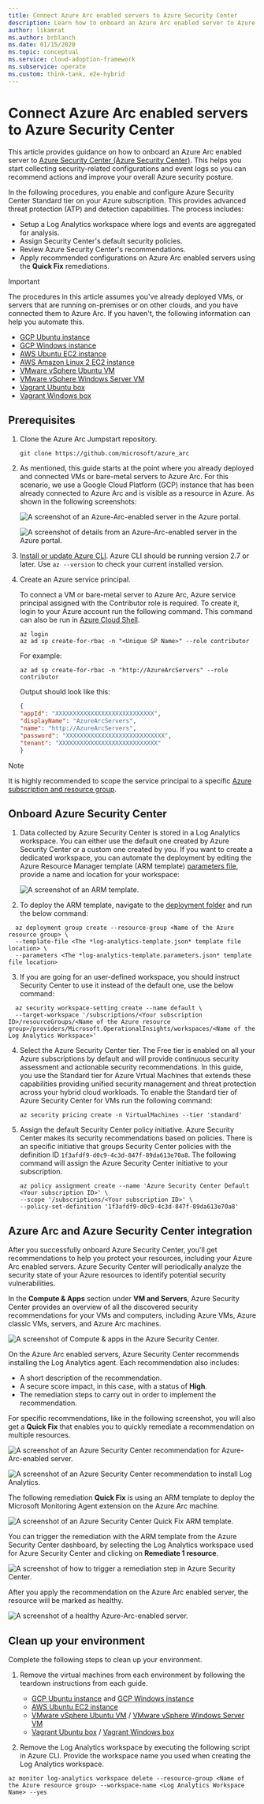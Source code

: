```yaml
---
title: Connect Azure Arc enabled servers to Azure Security Center
description: Learn how to onboard an Azure Arc enabled server to Azure Security Center.
author: likamrat
ms.author: brblanch
ms.date: 01/15/2020
ms.topic: conceptual
ms.service: cloud-adoption-framework
ms.subservice: operate
ms.custom: think-tank, e2e-hybrid
---
```


# Connect Azure Arc enabled servers to Azure Security Center

This article provides guidance on how to onboard an Azure Arc enabled server to [Azure Security Center (Azure Security Center)](/azure/security-center/). This helps you start collecting security-related configurations and event logs so you can recommend actions and improve your overall Azure security posture.

In the following procedures, you enable and configure Azure Security Center Standard tier on your Azure subscription. This provides advanced threat protection (ATP) and detection capabilities. The process includes:

- Setup a Log Analytics workspace where logs and events are aggregated for analysis.
- Assign Security Center's default security policies.
- Review Azure Security Center's recommendations.
- Apply recommended configurations on Azure Arc enabled servers using the **Quick Fix** remediations.

> [!IMPORTANT]
> The procedures in this article assumes you've already deployed VMs, or servers that are running on-premises or on other clouds, and you have connected them to Azure Arc. If you haven't, the following information can help you automate this.

- [GCP Ubuntu instance](./gcp-terraform-ubuntu.md)
- [GCP Windows instance](./gcp-terraform-windows.md)
- [AWS Ubuntu EC2 instance](./aws-terraform-ubuntu.md)
- [AWS Amazon Linux 2 EC2 instance](./aws-terraform-al2.md)
- [VMware vSphere Ubuntu VM](./vmware-terraform-ubuntu.md)
- [VMware vSphere Windows Server VM](./vmware-terraform-winsrv.md)
- [Vagrant Ubuntu box](./local-vagrant-ubuntu.md)
- [Vagrant Windows box](./local-vagrant-windows.md)

## Prerequisites

1. Clone the Azure Arc Jumpstart repository.

    ```console
    git clone https://github.com/microsoft/azure_arc
    ```

2. As mentioned, this guide starts at the point where you already deployed and connected VMs or bare-metal servers to Azure Arc. For this scenario, we use a Google Cloud Platform (GCP) instance that has been already connected to Azure Arc and is visible as a resource in Azure. As shown in the following screenshots:

    ![A screenshot of an Azure-Arc-enabled server in the Azure portal.](./img/arc-security-ctr/arc-overview.png)

    ![A screenshot of details from an Azure-Arc-enabled server in the Azure portal.](./img/arc-security-ctr/arc-status.png)

3. [Install or update Azure CLI](/cli/azure/install-azure-cli). Azure CLI should be running version 2.7 or later. Use `az --version` to check your current installed version.

4. Create an Azure service principal.

    To connect a VM or bare-metal server to Azure Arc, Azure service principal assigned with the Contributor role is required. To create it, login to your Azure account run the following command. This command can also be run in [Azure Cloud Shell](https://shell.azure.com/).

    ```console
    az login
    az ad sp create-for-rbac -n "<Unique SP Name>" --role contributor
    ```

    For example:

    ```console
    az ad sp create-for-rbac -n "http://AzureArcServers" --role contributor
    ```

    Output should look like this:

    ```json
    {
    "appId": "XXXXXXXXXXXXXXXXXXXXXXXXXXXX",
    "displayName": "AzureArcServers",
    "name": "http://AzureArcServers",
    "password": "XXXXXXXXXXXXXXXXXXXXXXXXXXXX",
    "tenant": "XXXXXXXXXXXXXXXXXXXXXXXXXXXX"
    }
    ```

> [!NOTE]
> It is highly recommended to scope the service principal to a specific [Azure subscription and resource group](/cli/azure/ad/sp).

## Onboard Azure Security Center

1. Data collected by Azure Security Center is stored in a Log Analytics workspace. You can either use the default one created by Azure Security Center or a custom one created by you. If you want to create a dedicated workspace, you can automate the deployment by editing the Azure Resource Manager template (ARM template) [parameters file](https://github.com/microsoft/azure-arc/blob/main/azure-arc-servers-jumpstart/securitycenter/arm/log-analytics-template.parameters.json), provide a name and location for your workspace:

   ![A screenshot of an ARM template.](./img/arc-security-ctr/arm-template.png)

2. To deploy the ARM template, navigate to the [deployment folder](https://github.com/microsoft/azure-arc/tree/main/azure-arc-servers-jumpstart/securitycenter/arm) and run the below command:

  ```console
    az deployment group create --resource-group <Name of the Azure resource group> \
    --template-file <The *log-analytics-template.json* template file location> \
    --parameters <The *log-analytics-template.parameters.json* template file location>
  ```

3. If you are going for an user-defined workspace, you should instruct Security Center to use it instead of the default one, use the below command:

  ```console
    az security workspace-setting create --name default \
    --target-workspace '/subscriptions/<Your subscription ID>/resourceGroups/<Name of the Azure resource group>/providers/Microsoft.OperationalInsights/workspaces/<Name of the Log Analytics Workspace>'
  ```

4. Select the Azure Security Center tier. The Free tier is enabled on all your Azure subscriptions by default and will provide continuous security assessment and actionable security recommendations. In this guide, you use the Standard tier for Azure Vrtual Machines that extends these capabilities providing unified security management and threat protection across your hybrid cloud workloads. To enable the Standard tier of Azure Security Center for VMs run the following command:

    ```console
    az security pricing create -n VirtualMachines --tier 'standard'
    ```

5. Assign the default Security Center policy initiative. Azure Security Center makes its security recommendations based on policies. There is an specific initiative that groups Security Center policies with the definition ID `1f3afdf9-d0c9-4c3d-847f-89da613e70a8`. The following command will assign the Azure Security Center initiative to your subscription.

    ```console
    az policy assignment create --name 'Azure Security Center Default <Your subscription ID>' \
    --scope '/subscriptions/<Your subscription ID>' \
    --policy-set-definition '1f3afdf9-d0c9-4c3d-847f-89da613e70a8'
    ```

## Azure Arc and Azure Security Center integration

After you successfully onboard Azure Security Center, you'll get recommendations to help you protect your resources, including your Azure Arc enabled servers. Azure Security Center will periodically analyze the security state of your Azure resources to identify potential security vulnerabilities.

In the **Compute & Apps** section under **VM and Servers**, Azure Security Center provides an overview of all the discovered security recommendations for your VMs and computers, including Azure VMs, Azure classic VMs, servers, and Azure Arc machines.

![A screenshot of **Compute & apps** in the Azure Security Center.](./img/arc-security-ctr/compute-apps.png)

On the Azure Arc enabled servers, Azure Security Center recommends installing the Log Analytics agent. Each recommendation also includes:

- A short description of the recommendation.
- A secure score impact, in this case, with a status of **High**.
- The remediation steps to carry out in order to implement the recommendation.

For specific recommendations, like in the following screenshot, you will also get a **Quick Fix** that enables you to quickly remediate a recommendation on multiple resources.

  ![A screenshot of an Azure Security Center recommendation for Azure-Arc-enabled server.](./img/arc-security-ctr/rec-quick-fix.png)

  ![A screenshot of an Azure Security Center recommendation to install Log Analytics.](./img/arc-security-ctr/rec-remediate.png)

The following remediation **Quick Fix** is using an ARM template to deploy the Microsoft Monitoring Agent extension on the Azure Arc machine.

  ![A screenshot of an Azure Security Center **Quick Fix** ARM template.](./img/arc-security-ctr/quick-fix-template.png)

You can trigger the remediation with the ARM template from the Azure Security Center dashboard, by selecting the Log Analytics workspace used for Azure Security Center and clicking on **Remediate 1 resource**.

  ![A screenshot of how to trigger a remediation step in Azure Security Center.](./img/arc-security-ctr/remediation-trigger.png)

After you apply the recommendation on the Azure Arc enabled server, the resource will be marked as healthy.

  ![A screenshot of a healthy Azure-Arc-enabled server.](./img/arc-security-ctr/healthy-server.png)

## Clean up your environment

Complete the following steps to clean up your environment.

1. Remove the virtual machines from each environment by following the teardown instructions from each guide.

    - [GCP Ubuntu instance](./gcp-terraform-ubuntu.md) and [GCP Windows instance](./gcp-terraform-windows.md)
    - [AWS Ubuntu EC2 instance](./aws-terraform-ubuntu.md)
    - [VMware vSphere Ubuntu VM](./vmware-terraform-ubuntu.md) / [VMware vSphere Windows Server VM](./vmware-terraform-winsrv.md)
    - [Vagrant Ubuntu box](./local-vagrant-ubuntu.md) / [Vagrant Windows box](./local-vagrant-windows.md)

2. Remove the Log Analytics workspace by executing the following script in Azure CLI. Provide the workspace name you used when creating the Log Analytics workspace.

  ```console
  az monitor log-analytics workspace delete --resource-group <Name of the Azure resource group> --workspace-name <Log Analytics Workspace Name> --yes
  ```

